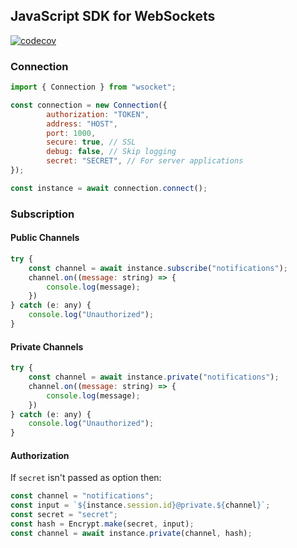 ## JavaScript SDK for WebSockets

[![codecov](https://codecov.io/gh/ZenPub/SDK-JS/graph/badge.svg?token=93RO9F0OE2)](https://codecov.io/gh/ZenPub/SDK-JS)

### Connection

```js
import { Connection } from "wsocket";

const connection = new Connection({
        authorization: "TOKEN",
        address: "HOST",
        port: 1000,
        secure: true, // SSL
        debug: false, // Skip logging
        secret: "SECRET", // For server applications
});

const instance = await connection.connect();
```

### Subscription

#### Public Channels

```js
try {
    const channel = await instance.subscribe("notifications");
    channel.on((message: string) => {
        console.log(message);
    })  
} catch (e: any) {
    console.log("Unauthorized");   
}
```

#### Private Channels

```js
try {
    const channel = await instance.private("notifications");
    channel.on((message: string) => {
        console.log(message);
    })  
} catch (e: any) {
    console.log("Unauthorized");   
}
```

#### Authorization

If `secret` isn't passed as option then:

```js
const channel = "notifications";
const input = `${instance.session.id}@private.${channel}`;
const secret = "secret";
const hash = Encrypt.make(secret, input);
const channel = await instance.private(channel, hash);
```